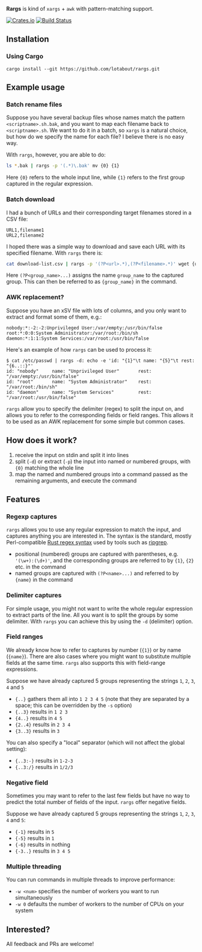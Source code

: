 **Rargs** is kind of `xargs` + `awk` with pattern-matching support.

[![Crates.io](https://img.shields.io/crates/v/rargs.svg)](https://crates.io/crates/rargs) [![Build Status](https://travis-ci.org/lotabout/rargs.svg?branch=master)](https://travis-ci.org/lotabout/rargs)

## Installation

### Using Cargo

```
cargo install --git https://github.com/lotabout/rargs.git
```

## Example usage

### Batch rename files

Suppose you have several backup files whose names match the pattern `<scriptname>.sh.bak`, and you want to map each filename back to `<scriptname>.sh`. We want to do it in a batch, so `xargs` is a natural choice, but how do we specify the name for each file? I believe there is no easy way.

With `rargs`, however, you are able to do:

```sh
ls *.bak | rargs -p '(.*)\.bak' mv {0} {1}
```

Here `{0}` refers to the whole input line, while `{1}` refers to the first group captured in the regular expression.

### Batch download

I had a bunch of URLs and their corresponding target filenames stored in a CSV file:

```
URL1,filename1
URL2,filename2
```

I hoped there was a simple way to download and save each URL with its specified filename. With `rargs` there is:

```sh
cat download-list.csv | rargs -p '(?P<url>.*),(?P<filename>.*)' wget {url} -O {filename}
```

Here `(?P<group_name>...)` assigns the name `group_name` to the captured group. This can then be referred to as `{group_name}` in the command.

### AWK replacement?

Suppose you have an xSV file with lots of columns, and you only want to extract and format some of them, e.g.:

```
nobody:*:-2:-2:Unprivileged User:/var/empty:/usr/bin/false
root:*:0:0:System Administrator:/var/root:/bin/sh
daemon:*:1:1:System Services:/var/root:/usr/bin/false
```

Here's an example of how `rargs` can be used to process it:

```
$ cat /etc/passwd | rargs -d: echo -e 'id: "{1}"\t name: "{5}"\t rest: "{6..::}"'
id: "nobody"     name: "Unprivileged User"       rest: "/var/empty:/usr/bin/false"
id: "root"       name: "System Administrator"    rest: "/var/root:/bin/sh"
id: "daemon"     name: "System Services"         rest: "/var/root:/usr/bin/false"
```

`rargs` allow you to specify the delimiter (regex) to split the input on, and allows you to refer to the corresponding fields or field ranges. This allows it to be used as an AWK replacement for some simple but common cases.

## How does it work?

1. receive the input on stdin and split it into lines
2. split (`-d`) or extract (`-p`) the input into named or numbered groups, with `{0}` matching the whole line
3. map the named and numbered groups into a command passed as the remaining arguments, and execute the command

## Features

### Regexp captures

`rargs` allows you to use any regular expression to match the input, and captures anything you are interested in. The syntax is the standard, mostly Perl-compatible [Rust regex syntax](https://docs.rs/regex/0.2.10/regex/#syntax) used by tools such as [ripgrep](https://github.com/BurntSushi/ripgrep).
- positional (numbered) groups are captured with parentheses, e.g. `'(\w+):(\d+)'`, and the corresponding groups are referred to by `{1}`, `{2}` etc. in the command
- named groups are captured with `(?P<name>...)` and referred to by `{name}` in the command

### Delimiter captures

For simple usage, you might not want to write the whole regular expression to extract parts of the line. All you want is to split the groups by some delimiter. With `rargs` you can achieve this by using the `-d` (delimiter) option.

### Field ranges

We already know how to refer to captures by number (`{1}`) or by name (`{name}`). There are also cases where you might want to substitute multiple fields at the same time. `rargs` also supports this with field-range expressions.

Suppose we have already captured 5 groups representing the strings `1`, `2`, `3`, `4` and `5`

- `{..}` gathers them all into `1 2 3 4 5` (note that they are separated by a space; this can be overridden by the `-s` option)
- `{..3}` results in `1 2 3`
- `{4..}` results in `4 5`
- `{2..4}` results in `2 3 4`
- `{3..3}` results in `3`

You can also specify a "local" separator (which will not affect the global setting):

- `{..3:-}` results in `1-2-3`
- `{..3:/}` results in `1/2/3`

### Negative field

Sometimes you may want to refer to the last few fields but have no way to predict the total number of fields of the input. `rargs` offer negative fields.

Suppose we have already captured 5 groups representing the strings `1`, `2`, `3`, `4` and `5`:

- `{-1}` results in `5`
- `{-5}` results in `1`
- `{-6}` results in nothing
- `{-3..}` results in `3 4 5`

### Multiple threading

You can run commands in multiple threads to improve performance:

- `-w <num>` specifies the number of workers you want to run simultaneously
- `-w 0` defaults the number of workers to the number of CPUs on your system

## Interested?

All feedback and PRs are welcome!
